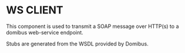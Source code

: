 # WS CLIENT

This component is used to transmit a SOAP message over HTTP(s) to a domibus web-service endpoint.

Stubs are generated from the WSDL provided by Domibus.
